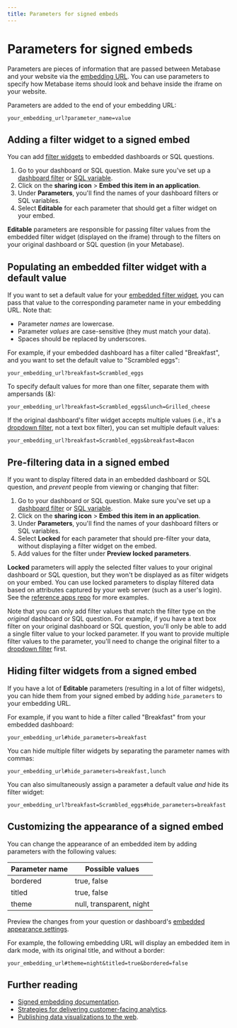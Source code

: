 ```yaml
---
title: Parameters for signed embeds
---
```


# Parameters for signed embeds

Parameters are pieces of information that are passed between Metabase and your website via the [embedding URL](./signed-embedding.md#adding-the-embedding-url-to-your-website). You can use parameters to specify how Metabase items should look and behave inside the iframe on your website.

Parameters are added to the end of your embedding URL:

```
your_embedding_url?parameter_name=value
```

## Adding a filter widget to a signed embed

You can add [filter widgets](https://www.metabase.com/glossary/filter_widget) to embedded dashboards or SQL questions.

1. Go to your dashboard or SQL question. Make sure you've set up a [dashboard filter](../dashboards/filters.md) or [SQL variable](../questions/native-editor/sql-parameters.md).
2. Click on the **sharing icon** > **Embed this item in an application**.
3. Under **Parameters**, you'll find the names of your dashboard filters or SQL variables.
4. Select **Editable** for each parameter that should get a filter widget on your embed.

**Editable** parameters are responsible for passing filter values from the embedded filter widget (displayed on the iframe) through to the filters on your original dashboard or SQL question (in your Metabase).

## Populating an embedded filter widget with a default value

If you want to set a default value for your [embedded filter widget](#adding-a-filter-widget-to-a-signed-embed), you can pass that value to the corresponding parameter name in your embedding URL. Note that:

- Parameter _names_ are lowercase.
- Parameter _values_ are case-sensitive (they must match your data).
- Spaces should be replaced by underscores.

For example, if your embedded dashboard has a filter called "Breakfast", and you want to set the default value to "Scrambled eggs":

```
your_embedding_url?breakfast=Scrambled_eggs
```

To specify default values for more than one filter, separate them with ampersands (&):

```
your_embedding_url?breakfast=Scrambled_eggs&lunch=Grilled_cheese
```

If the original dashboard's filter widget accepts multiple values (i.e., it's a [dropdown filter](../dashboards/filters.md#choosing-between-a-dropdown-or-autocomplete-for-your-filter), not a text box filter), you can set multiple default values:

```
your_embedding_url?breakfast=Scrambled_eggs&breakfast=Bacon
```

## Pre-filtering data in a signed embed

If you want to display filtered data in an embedded dashboard or SQL question, and _prevent_ people from viewing or changing that filter:

1. Go to your dashboard or SQL question. Make sure you've set up a [dashboard filter](../dashboards/filters.md) or [SQL variable](../questions/native-editor/sql-parameters.md).
2. Click on the **sharing icon** > **Embed this item in an application**.
3. Under **Parameters**, you'll find the names of your dashboard filters or SQL variables.
4. Select **Locked** for each parameter that should pre-filter your data, without displaying a filter widget on the embed.
5. Add values for the filter under **Preview locked parameters**.

**Locked** parameters will apply the selected filter values to your original dashboard or SQL question, but they won't be displayed as as filter widgets on your embed. You can use locked parameters to display filtered data based on attributes captured by your web server (such as a user's login). See the [reference apps repo](https://github.com/metabase/embedding-reference-apps) for more examples.

Note that you can only add filter values that match the filter type on the _original_ dashboard or SQL question. For example, if you have a text box filter on your original dashboard or SQL question, you'll only be able to add a single filter value to your locked parameter. If you want to provide multiple filter values to the parameter, you'll need to change the original filter to a [dropdown filter](../dashboards/filters.md#choosing-between-a-dropdown-or-autocomplete-for-your-filter) first.

## Hiding filter widgets from a signed embed

If you have a lot of **Editable** parameters (resulting in a lot of filter widgets), you can hide them from your signed embed by adding `hide_parameters` to your embedding URL. 

For example, if you want to hide a filter called "Breakfast" from your embedded dashboard:

```
your_embedding_url#hide_parameters=breakfast
```

You can hide multiple filter widgets by separating the parameter names with commas:

```
your_embedding_url#hide_parameters=breakfast,lunch
```

You can also simultaneously assign a parameter a default value _and_ hide its filter widget:

```
your_embedding_url?breakfast=Scrambled_eggs#hide_parameters=breakfast
```

## Customizing the appearance of a signed embed

You can change the appearance of an embedded item by adding parameters with the following values:

| Parameter name | Possible values          |
| -------------- | ------------------------ |
| bordered       | true, false              |
| titled         | true, false              |
| theme          | null, transparent, night |

Preview the changes from your question or dashboard's [embedded appearance settings](./signed-embedding.md#customizing-the-appearance-of-signed-embeds).

For example, the following embedding URL will display an embedded item in dark mode, with its original title, and without a border:

```
your_embedding_url#theme=night&titled=true&bordered=false
```

## Further reading

- [Signed embedding documentation](./signed-embedding.md).
- [Strategies for delivering customer-facing analytics](https://www.metabase.com/learn/embedding/embedding-overview).
- [Publishing data visualizations to the web](https://www.metabase.com/learn/embedding/embedding-charts-and-dashboards).
